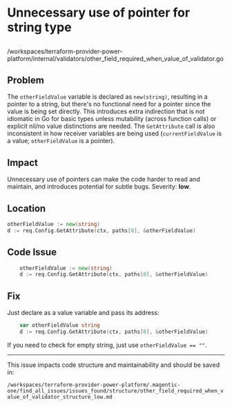 # Unnecessary use of pointer for string type

##

/workspaces/terraform-provider-power-platform/internal/validators/other_field_required_when_value_of_validator.go

## Problem

The `otherFieldValue` variable is declared as `new(string)`, resulting in a pointer to a string, but there's no functional need for a pointer since the value is being set directly. This introduces extra indirection that is not idiomatic in Go for basic types unless mutability (across function calls) or explicit nil/no value distinctions are needed. The `GetAttribute` call is also inconsistent in how receiver variables are being used (`currentFieldValue` is a value; `otherFieldValue` is a pointer).

## Impact

Unnecessary use of pointers can make the code harder to read and maintain, and introduces potential for subtle bugs. Severity: **low**.

## Location

```go
otherFieldValue := new(string)
d := req.Config.GetAttribute(ctx, paths[0], &otherFieldValue)
```

## Code Issue

```go
	otherFieldValue := new(string)
	d := req.Config.GetAttribute(ctx, paths[0], &otherFieldValue)
```

## Fix

Just declare as a value variable and pass its address:

```go
	var otherFieldValue string
	d := req.Config.GetAttribute(ctx, paths[0], &otherFieldValue)
```

If you need to check for empty string, just use `otherFieldValue == ""`.

---

This issue impacts code structure and maintainability and should be saved in:

`/workspaces/terraform-provider-power-platform/.magentic-one/find_all_issues/issues_found/structure/other_field_required_when_value_of_validator_structure_low.md`
